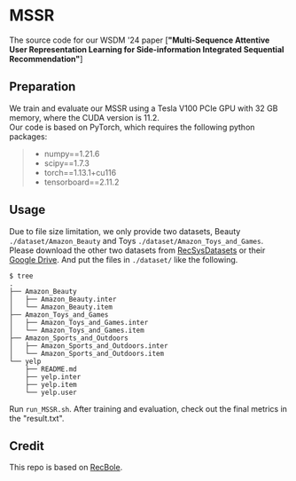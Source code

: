 # MSSR
The source code for our WSDM '24 paper [**"Multi-Sequence Attentive User Representation Learning for Side-information Integrated Sequential Recommendation"**]



## Preparation
We train and evaluate our MSSR using a Tesla V100 PCIe GPU with 32 GB memory, where the CUDA version is 11.2. <br>
Our code is based on PyTorch, which requires the following python packages:

> + numpy==1.21.6
> + scipy==1.7.3 
> + torch==1.13.1+cu116
> + tensorboard==2.11.2


## Usage

Due to file size limitation, we only provide two datasets, Beauty `./dataset/Amazon_Beauty` and Toys `./dataset/Amazon_Toys_and_Games`.  <br>
Please download the other two datasets from [RecSysDatasets](https://github.com/RUCAIBox/RecSysDatasets) or their [Google Drive](https://drive.google.com/drive/folders/1ahiLmzU7cGRPXf5qGMqtAChte2eYp9gI). And put the files in `./dataset/` like the following.

```
$ tree
.
├── Amazon_Beauty
│   ├── Amazon_Beauty.inter
│   └── Amazon_Beauty.item
├── Amazon_Toys_and_Games
│   ├── Amazon_Toys_and_Games.inter
│   └── Amazon_Toys_and_Games.item
├── Amazon_Sports_and_Outdoors
│   ├── Amazon_Sports_and_Outdoors.inter
│   └── Amazon_Sports_and_Outdoors.item
└── yelp
    ├── README.md
    ├── yelp.inter
    ├── yelp.item
    └── yelp.user

```

Run `run_MSSR.sh`. After training and evaluation, check out the final metrics in the "result.txt".


## Credit
This repo is based on [RecBole](https://github.com/RUCAIBox/RecBole).

